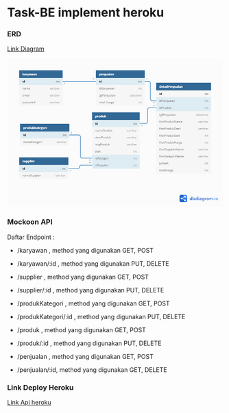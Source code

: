 # Task-BE implement heroku

### ERD

[Link Diagram](https://dbdiagram.io/d/600a20fc80d742080a376392)

![db](docs/penjualan.png)

### Mockoon API

Daftar Endpoint :

- /karyawan , method yang digunakan GET, POST
- /karyawan/:id , method yang digunakan PUT, DELETE

- /supplier , method yang digunakan GET, POST
- /supplier/:id , method yang digunakan PUT, DELETE

- /produkKategori , method yang digunakan GET, POST
- /produkKategori/:id , method yang digunakan PUT, DELETE

- /produk , method yang digunakan GET, POST
- /produk/:id , method yang digunakan PUT, DELETE

- /penjualan , method yang digunakan GET, POST
- /penjualan/:id, method yang digunakan GET, DELETE

### Link Deploy Heroku 

[Link Api heroku](https://example.com/)